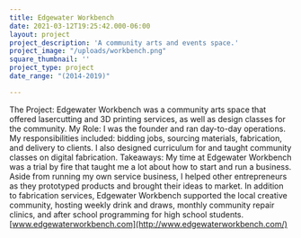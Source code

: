 ```yaml
---
title: Edgewater Workbench
date: 2021-03-12T19:25:42.000-06:00
layout: project
project_description: 'A community arts and events space.'
project_image: "/uploads/workbench.png"
square_thumbnail: ''
project_type: project
date_range: "(2014-2019)"

---
```


The Project: Edgewater Workbench was a community arts space that offered lasercutting and 3D printing services, as well as design classes for the community.
My Role: I was the founder and ran day-to-day operations. My responsibilities included: bidding jobs, sourcing materials, fabrication, and delivery to clients. I also designed curriculum for and taught community classes on digital fabrication.
Takeaways: My time at Edgewater Workbench was a trial by fire that taught me a lot about how to start and run a business. Aside from running my own service business, I helped other entrepreneurs as they prototyped products and brought their ideas to market. In addition to fabrication services, Edgewater Workbench supported the local creative community, hosting weekly drink and draws, monthly community repair clinics, and after school programming for high school students.
[www.edgewaterworkbench.com](http://www.edgewaterworkbench.com/)